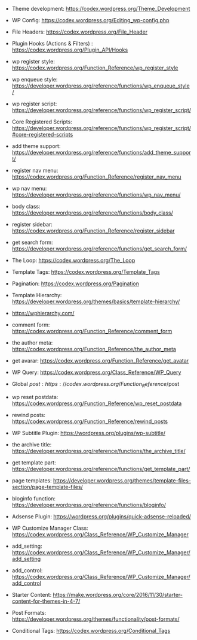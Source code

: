- Theme development: https://codex.wordpress.org/Theme_Development

- WP Config: https://codex.wordpress.org/Editing_wp-config.php

- File Headers: https://codex.wordpress.org/File_Header

- Plugin Hooks (Actions & Filters) : https://codex.wordpress.org/Plugin_API/Hooks

- wp register style: https://codex.wordpress.org/Function_Reference/wp_register_style

- wp enqueue style: https://developer.wordpress.org/reference/functions/wp_enqueue_style/

- wp register script: https://developer.wordpress.org/reference/functions/wp_register_script/

- Core Registered Scripts: https://developer.wordpress.org/reference/functions/wp_register_script/#core-registered-scripts

- add theme support: https://developer.wordpress.org/reference/functions/add_theme_support/

- register nav menu: https://codex.wordpress.org/Function_Reference/register_nav_menu

- wp nav menu: https://developer.wordpress.org/reference/functions/wp_nav_menu/

- body class: https://developer.wordpress.org/reference/functions/body_class/

- register sidebar: https://codex.wordpress.org/Function_Reference/register_sidebar

- get search form: https://developer.wordpress.org/reference/functions/get_search_form/

- The Loop: https://codex.wordpress.org/The_Loop

- Template Tags: https://codex.wordpress.org/Template_Tags

- Pagination: https://codex.wordpress.org/Pagination

- Template Hierarchy: https://developer.wordpress.org/themes/basics/template-hierarchy/

- https://wphierarchy.com/

- comment form: https://codex.wordpress.org/Function_Reference/comment_form

- the author meta: https://codex.wordpress.org/Function_Reference/the_author_meta

- get avarar: https://codex.wordpress.org/Function_Reference/get_avatar

- WP Query: https://codex.wordpress.org/Class_Reference/WP_Query

- Global $post: https://codex.wordpress.org/Function_Reference/$post

- wp reset postdata: https://codex.wordpress.org/Function_Reference/wp_reset_postdata

- rewind posts: https://codex.wordpress.org/Function_Reference/rewind_posts

- WP Subtitle Plugin: https://wordpress.org/plugins/wp-subtitle/

- the archive title: https://developer.wordpress.org/reference/functions/the_archive_title/

- get template part: https://developer.wordpress.org/reference/functions/get_template_part/

- page templates: https://developer.wordpress.org/themes/template-files-section/page-template-files/

- bloginfo function: https://developer.wordpress.org/reference/functions/bloginfo/

- Adsense Plugin: https://wordpress.org/plugins/quick-adsense-reloaded/

- WP Customize Manager Class: https://codex.wordpress.org/Class_Reference/WP_Customize_Manager

- add_setting: https://codex.wordpress.org/Class_Reference/WP_Customize_Manager/add_setting

- add_control: https://codex.wordpress.org/Class_Reference/WP_Customize_Manager/add_control

- Starter Content: https://make.wordpress.org/core/2016/11/30/starter-content-for-themes-in-4-7/

- Post Formats: https://developer.wordpress.org/themes/functionality/post-formats/

- Conditional Tags: https://codex.wordpress.org/Conditional_Tags




















